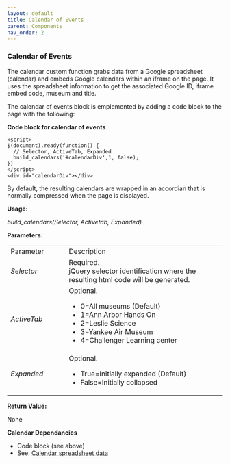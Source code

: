 ```yaml
---
layout: default
title: Calendar of Events
parent: Components
nav_order: 2
---
```


### Calendar of Events

The calendar custom function grabs data from a Google spreadsheet (calendar) and embeds Google calendars within an iframe on the page.  It uses the spreadsheet information to get the associated Google ID, iframe embed code, museum and title.

The calendar of events block is emplemented by adding a code block to the page with the following:

**Code block for calendar of events**
```
<script>
$(document).ready(function() {
  // Selector, ActiveTab, Expanded
  build_calendars('#calendarDiv',1, false);  
})
</script>
<div id="calendarDiv"></div>
```
By default, the resulting calendars are wrapped in an accordian that is normally compressed 
when the page is displayed.  

**Usage:**

*build_calendars(Selector, Activetab, Expanded)*

**Parameters:**

<table class="ws-table-all notranslate"> 
  <tbody>
    <tr class="tableTop">
     <td style="width:120px">Parameter</td>
     <td>Description</td>
    </tr>
    <tr>
      <td><em>Selector</em></td>
      <td>Required.<br>jQuery selector identification where the resulting html code will be generated.</td>
    </tr>
    <tr class="w3-white">
      <td><em>ActiveTab</em></td>
      <td>Optional.
        <ul>
          <li>0=All museums (Default)</li>
          <li>1=Ann Arbor Hands On</li>
          <li>2=Leslie Science</li>
          <li>3=Yankee Air Museum</li>
          <li>4=Challenger Learning center</li>
        </ul>
     </td>
    </tr>
    <tr>
      <td><em>Expanded</em></td>
      <td>Optional.
        <ul>
          <li>True=Initially expanded (Default)</li>
          <li>False=Initially collapsed</li>
        </ul>
      </td>
    </tr>

  </tbody>
</table>

**Return Value:**

None


**Calendar Dependancies**
- Code block (see above)
- See: [Calendar spreadsheet data]({{site.mybase}}/spreadsheets/calendar.html)

